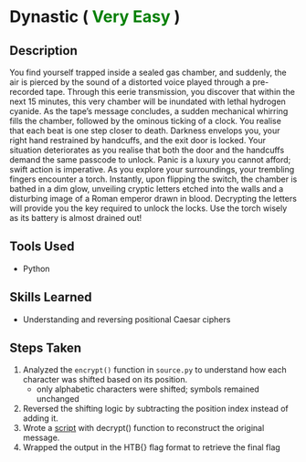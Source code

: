 # Dynastic (<font color=green> Very Easy </font>)


## Description
You find yourself trapped inside a sealed gas chamber, and suddenly, the air is pierced by the sound of a distorted voice played through a pre-recorded tape. Through this eerie transmission, you discover that within the next 15 minutes, this very chamber will be inundated with lethal hydrogen cyanide. As the tape’s message concludes, a sudden mechanical whirring fills the chamber, followed by the ominous ticking of a clock. You realise that each beat is one step closer to death. Darkness envelops you, your right hand restrained by handcuffs, and the exit door is locked. Your situation deteriorates as you realise that both the door and the handcuffs demand the same passcode to unlock. Panic is a luxury you cannot afford; swift action is imperative. As you explore your surroundings, your trembling fingers encounter a torch. Instantly, upon flipping the switch, the chamber is bathed in a dim glow, unveiling cryptic letters etched into the walls and a disturbing image of a Roman emperor drawn in blood. Decrypting the letters will provide you the key required to unlock the locks. Use the torch wisely as its battery is almost drained out!


## Tools Used

- Python

## Skills Learned

- Understanding and reversing positional Caesar ciphers

## Steps Taken
1. Analyzed the `encrypt()` function in `source.py` to understand how each character was shifted based on its position.
    - only alphabetic characters were shifted; symbols remained unchanged
2. Reversed the shifting logic by subtracting the position index instead of adding it.
3. Wrote a [script](decrypt.py) with decrypt() function to reconstruct the original message.
4. Wrapped the output in the HTB{} flag format to retrieve the final flag